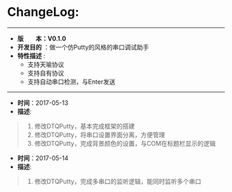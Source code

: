 # ChangeLog:
*******************************************************************************
* **版　　本：V0.1.0**
* **开发目的** ：做一个仿Putty的风格的串口调试助手
* **特性描述** : 
	* 支持天喻协议
	* 支持自有协议
	* 支持自动串口检测，与Enter发送
*******************************************************************************
* **时间**：2017-05-13
* **描述**:
> 1. 修改DTQPutty，基本完成框架的搭建
> 2. 修改DTQPutty，将串口设置界面分离，方便管理
> 3. 修改DTQPutty，完成背景颜色的设置，与COM在标题栏显示的逻辑

* **时间**：2017-05-14
* **描述**:
> 1. 修改DTQPutty，完成多串口的监听逻辑，能同时监听多个串口

